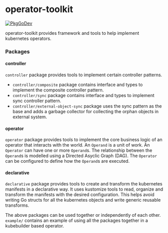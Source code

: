 # operator-toolkit

[![PkgGoDev](https://pkg.go.dev/badge/github.com/darkowlzz/operator-toolkit)](https://pkg.go.dev/github.com/darkowlzz/operator-toolkit)

operator-toolkit provides framework and tools to help implement kubernetes
operators.

### Packages

#### controller

`controller` package provides tools to implement certain controller patterns.

- `controller/composite` package contains interface and types to implement the
    composite controller pattern.
- `controller/sync` package contains interface and types to implement sync
    controller pattern.
- `controller/external-object-sync` package uses the sync pattern as the base
    and adds a garbage collector for collecting the orphan objects in external
    system.

#### operator

`operator` package provides tools to implement the core business logic of an
operator that interacts with the world. An `Operand` is a unit of work. An
`Operator` can have one or more `Operand`s. The relationship between the
`Operand`s is modelled using a Directed Asyclic Graph (DAG). The `Operator` can
be configured to define how the `Operand`s are executed.

#### declarative

`declarative` package provides tools to create and transform the kubernetes
manifests in a declarative way. It uses kustomize tools to read, organize and
transform the manifests with the desired configuration. This helps avoid
writing Go structs for all the kubernetes objects and write generic reusable
transforms.

The above packages can be used together or independently of each other.
`example/` contains an example of using all the packages together in a
kubebuilder based operator.
